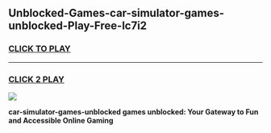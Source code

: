 
## Unblocked-Games-car-simulator-games-unblocked-Play-Free-lc7i2
<h3>
<a href="https://premium76.site?title=car-simulator-games-unblocked&ref=09A">CLICK TO PLAY</a></h3>
<hr>

<h3>
<a href="https://premium76.site?title=car-simulator-games-unblocked&ref=09A">CLICK 2 PLAY</a>
  
</h3>

<a href="https://premium76.site?title=car-simulator-games-unblocked&ref=09A"><img src="https://clearcache.store/games.png"></a>


**car-simulator-games-unblocked games unblocked: Your Gateway to Fun and Accessible Online Gaming**
